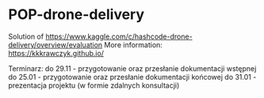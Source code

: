 # POP-drone-delivery
Solution of https://www.kaggle.com/c/hashcode-drone-delivery/overview/evaluation
More information: https://kkkrawczyk.github.io/


Terminarz:
do 29.11 - przygotowanie oraz przesłanie dokumentacji wstępnej
do 25.01 - przygotowanie oraz przesłanie dokumentacji końcowej
do 31.01 - prezentacja projektu (w formie zdalnych konsultacji)
